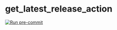 # get_latest_release_action

[![Run pre-commit](https://github.com/gamethis/get_latest_release_action/actions/workflows/pre-commit.yaml/badge.svg)](https://github.com/gamethis/get_latest_release_action/actions/workflows/pre-commit.yaml)

